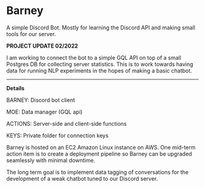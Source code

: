 # Barney
A simple Discord Bot. Mostly for learning the Discord API and making small tools for our server.

**PROJECT UPDATE 02/2022**

I am working to connect the bot to a simple GQL API on top of a small Postgres DB for collecting server statistics. This is to work towards having data for running NLP experiments in the hopes of making a basic chatbot.

<hr />

**Details**

BARNEY: Discord bot client

MOE: Data manager (GQL api)

ACTIONS: Server-side and client-side functions

KEYS: Private folder for connection keys

Barney is hosted on an EC2 Amazon Linux instance on AWS. One mid-term action item is to create a deployment pipeline so Barney can be upgraded seamlessly with minimal downtime.

The long term goal is to implement data tagging of conversations for the development of a weak chatbot tuned to our Discord server.
